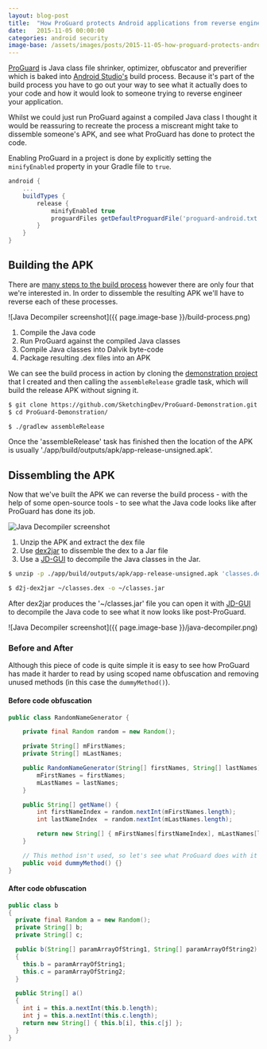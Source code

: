 ```yaml
---
layout: blog-post
title:  "How ProGuard protects Android applications from reverse engineering"
date:   2015-11-05 00:00:00
categories: android security
image-base: /assets/images/posts/2015-11-05-how-proguard-protects-android-applications-from-reverse-engineering
---
```


[ProGuard](http://proguard.sourceforge.net/) is Java class file shrinker, optimizer, obfuscator and preverifier which is baked into [Android Studio's](https://developer.android.com/sdk/index.html) build process. Because it's part of the build process you have to go out your way to see what it actually does to your code and how it would look to someone trying to reverse engineer your application.

Whilst we could just run ProGuard against a compiled Java class I thought it would be reassuring to recreate the process a miscreant might take to dissemble someone's APK, and see what ProGuard has done to protect the code.

Enabling ProGuard in a project is done by explicitly setting the `minifyEnabled` property in your Gradle file to `true`.

```groovy
android {
    ...
    buildTypes {
        release {
            minifyEnabled true
            proguardFiles getDefaultProguardFile('proguard-android.txt'), 'proguard-rules.pro'
        }
    }
}
```

## Building the APK

There are [many steps to the build process](https://github.com/dogriffiths/HeadFirstAndroid/wiki/How-Android-Apps-are-Built-and-Run) however there are only four that we're interested in. In order to dissemble the resulting APK we'll have to reverse each of these processes.

![Java Decompiler screenshot]({{ page.image-base }}/build-process.png)

1. Compile the Java code
2. Run ProGuard against the compiled Java classes
3. Compile Java classes into Dalvik byte-code
4. Package resulting .dex files into an APK

We can see the build process in action by cloning the [demonstration project](https://github.com/SketchingDev/ProGuard-Demonstration) that I created and then calling the `assembleRelease` gradle task, which will build the release APK without signing it.

```bash
$ git clone https://github.com/SketchingDev/ProGuard-Demonstration.git
$ cd ProGuard-Demonstration/

$ ./gradlew assembleRelease
```

Once the 'assembleRelease' task has finished then the location of the APK is usually './app/build/outputs/apk/app-release-unsigned.apk'.

## Dissembling the APK

Now that we've built the APK we can reverse the build process - with the help of some open-source tools - to see what the Java code looks like after ProGuard has done its job.

<div class="fillwidth">
<img src="{{ page.image-base }}/dissemble-process.png" alt="Java Decompiler screenshot" />
</div>

1. Unzip the APK and extract the dex file
2. Use [dex2jar](https://github.com/pxb1988/dex2jar/releases) to dissemble the dex to a Jar file
3. Use a [JD-GUI](http://jd.benow.ca/) to decompile the Java classes in the Jar.

```bash
$ unzip -p ./app/build/outputs/apk/app-release-unsigned.apk 'classes.dex' > ~/classes.dex

$ d2j-dex2jar ~/classes.dex -o ~/classes.jar
```

After dex2jar produces the '~/classes.jar' file you can open it with [JD-GUI](http://jd.benow.ca/) to decompile the Java code to see what it now looks like post-ProGuard.

![Java Decompiler screenshot]({{ page.image-base }}/java-decompiler.png)

### Before and After

Although this piece of code is quite simple it is easy to see how ProGuard has made it harder to read by using scoped name obfuscation and removing unused methods (in this case the `dummyMethod()`).

#### Before code obfuscation

```java
public class RandomNameGenerator {

	private final Random random = new Random();

	private String[] mFirstNames;
	private String[] mLastNames;

	public RandomNameGenerator(String[] firstNames, String[] lastNames) {
		mFirstNames = firstNames;
		mLastNames = lastNames;
	}

	public String[] getName() {
		int firstNameIndex = random.nextInt(mFirstNames.length);
		int lastNameIndex  = random.nextInt(mLastNames.length);

		return new String[] { mFirstNames[firstNameIndex], mLastNames[lastNameIndex] };
	}

	// This method isn't used, so let's see what ProGuard does with it
	public void dummyMethod() {}
}
```

#### After code obfuscation

```java
public class b
{
  private final Random a = new Random();
  private String[] b;
  private String[] c;

  public b(String[] paramArrayOfString1, String[] paramArrayOfString2)
  {
    this.b = paramArrayOfString1;
    this.c = paramArrayOfString2;
  }

  public String[] a()
  {
    int i = this.a.nextInt(this.b.length);
    int j = this.a.nextInt(this.c.length);
    return new String[] { this.b[i], this.c[j] };
  }
}
```
